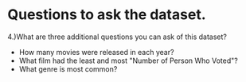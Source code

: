 # Questions to ask the dataset.

4.)What are three additional questions you can ask of this dataset?
- How many movies were released in each year?
- What film had the least and most "Number of Person Who Voted"?
- What genre is most common?

